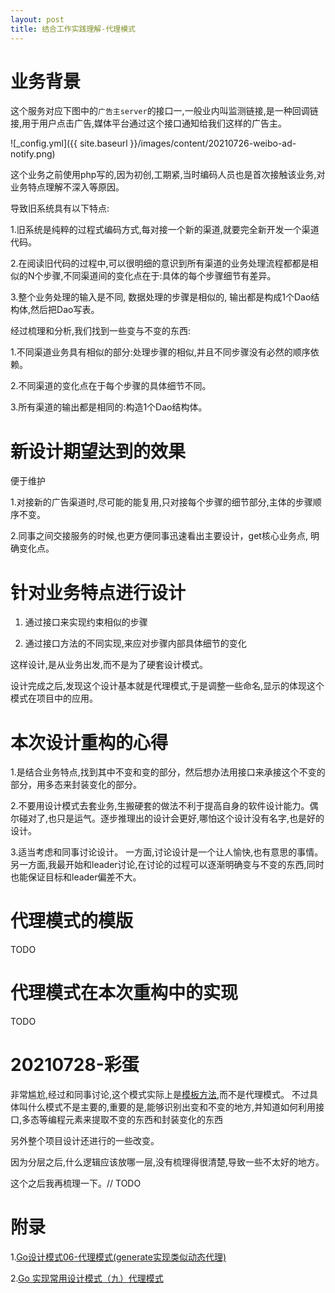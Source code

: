 ```yaml
---
layout: post
title: 结合工作实践理解-代理模式
---
```

# 业务背景
这个服务对应下图中的`广告主server`的接口一,一般业内叫监测链接,是一种回调链接,用于用户点击广告,媒体平台通过这个接口通知给我们这样的广告主。

![_config.yml]({{ site.baseurl }}/images/content/20210726-weibo-ad-notify.png)

这个业务之前使用php写的,因为初创,工期紧,当时编码人员也是首次接触该业务,对业务特点理解不深入等原因。

导致旧系统具有以下特点:

1.旧系统是纯粹的过程式编码方式,每对接一个新的渠道,就要完全新开发一个渠道代码。

2.在阅读旧代码的过程中,可以很明细的意识到所有渠道的业务处理流程都都是相似的N个步骤,不同渠道间的变化点在于:具体的每个步骤细节有差异。

3.整个业务处理的输入是不同, 数据处理的步骤是相似的, 输出都是构成1个Dao结构体,然后把Dao写表。

经过梳理和分析,我们找到一些变与不变的东西:

1.不同渠道业务具有相似的部分:处理步骤的相似,并且不同步骤没有必然的顺序依赖。

2.不同渠道的变化点在于每个步骤的具体细节不同。

3.所有渠道的输出都是相同的:构造1个Dao结构体。

# 新设计期望达到的效果
便于维护

1.对接新的广告渠道时,尽可能的能复用,只对接每个步骤的细节部分,主体的步骤顺序不变。

2.同事之间交接服务的时候,也更方便同事迅速看出主要设计，get核心业务点, 明确变化点。

# 针对业务特点进行设计

1. 通过接口来实现约束相似的步骤

2. 通过接口方法的不同实现,来应对步骤内部具体细节的变化

这样设计,是从业务出发,而不是为了硬套设计模式。

设计完成之后,发现这个设计基本就是代理模式,于是调整一些命名,显示的体现这个模式在项目中的应用。

# 本次设计重构的心得
1.是结合业务特点,找到其中不变和变的部分，然后想办法用接口来承接这个不变的部分，用多态来封装变化的部分。

2.不要用设计模式去套业务,生搬硬套的做法不利于提高自身的软件设计能力。偶尔碰对了,也只是运气。逐步推理出的设计会更好,哪怕这个设计没有名字,也是好的设计。

3.适当考虑和同事讨论设计。
一方面,讨论设计是一个让人愉快,也有意思的事情。另一方面,我最开始和leader讨论,在讨论的过程可以逐渐明确变与不变的东西,同时也能保证目标和leader偏差不大。

# 代理模式的模版
TODO

# 代理模式在本次重构中的实现
TODO

# 20210728-彩蛋
非常尴尬,经过和同事讨论,这个模式实际上是[模板方法](https://www.liaoxuefeng.com/wiki/1252599548343744/1281319636041762),而不是代理模式。
不过具体叫什么模式不是主要的,重要的是,能够识别出变和不变的地方,并知道如何利用接口,多态等编程元素来提取不变的东西和封装变化的东西

另外整个项目设计还进行的一些改变。

因为分层之后,什么逻辑应该放哪一层,没有梳理得很清楚,导致一些不太好的地方。

这个之后我再梳理一下。// TODO

# 附录
1.[Go设计模式06-代理模式(generate实现类似动态代理)](https://lailin.xyz/post/proxy.html)

2.[Go 实现常用设计模式（九）代理模式](https://learnku.com/articles/33707)
